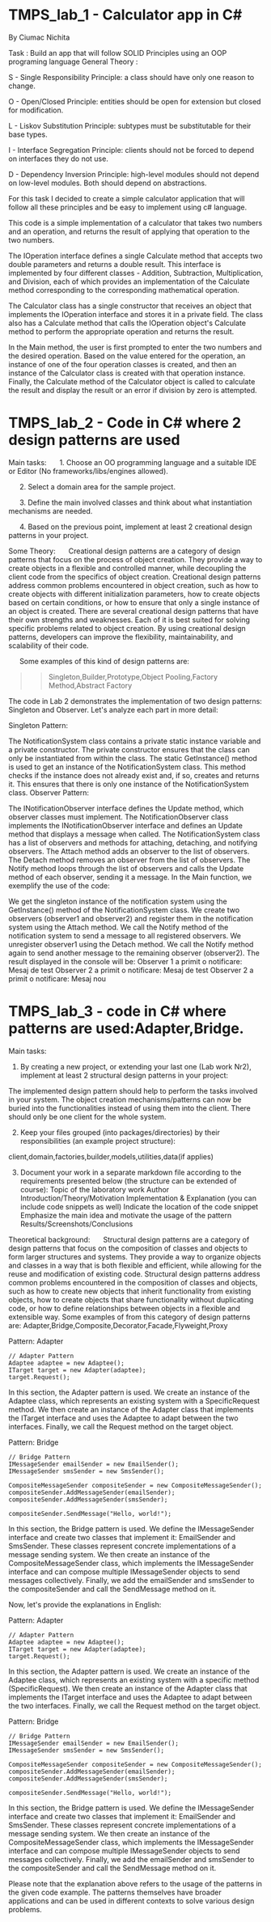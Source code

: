 # TMPS_lab_1 - Calculator app in C#
By Ciumac Nichita

Task : Build an app that will follow SOLID Principles using an OOP programing language
General Theory :

S - Single Responsibility Principle: a class should have only one reason to change.

O - Open/Closed Principle: entities should be open for extension but closed for modification.

L - Liskov Substitution Principle: subtypes must be substitutable for their base types.

I - Interface Segregation Principle: clients should not be forced to depend on interfaces they do not use.

D - Dependency Inversion Principle: high-level modules should not depend on low-level modules. Both should depend on abstractions.

For this task I decided to create a simple calculator application that will follow all these principles and be easy to implement using c# language.

This code is a simple implementation of a calculator that takes two numbers and an operation, and returns the result of applying that operation to the two numbers.

The IOperation interface defines a single Calculate method that accepts two double parameters and returns a double result. This interface is implemented by four different classes - Addition, Subtraction, Multiplication, and Division, each of which provides an implementation of the Calculate method corresponding to the corresponding mathematical operation.

The Calculator class has a single constructor that receives an object that implements the IOperation interface and stores it in a private field. The class also has a Calculate method that calls the IOperation object's Calculate method to perform the appropriate operation and returns the result.

In the Main method, the user is first prompted to enter the two numbers and the desired operation. Based on the value entered for the operation, an instance of one of the four operation classes is created, and then an instance of the Calculator class is created with that operation instance. Finally, the Calculate method of the Calculator object is called to calculate the result and display the result or an error if division by zero is attempted.


# TMPS_lab_2 - Code in C# where 2 design patterns are used
Main tasks:
    1. Choose an OO programming language and a suitable IDE or Editor (No frameworks/libs/engines allowed).

    2. Select a domain area for the sample project.

    3. Define the main involved classes and think about what instantiation mechanisms are needed.

    4. Based on the previous point, implement at least 2 creational design patterns in your project.

Some Theory:
    Creational design patterns are a category of design patterns that focus on the process of object creation. They provide a way to create objects in a flexible and controlled manner, while decoupling the client code from the specifics of object creation. Creational design patterns address common problems encountered in object creation, such as how to create objects with different initialization parameters, how to create objects based on certain conditions, or how to ensure that only a single instance of an object is created. There are several creational design patterns that have their own strengths and weaknesses. Each of it is best suited for solving specific problems related to object creation. By using creational design patterns, developers can improve the flexibility, maintainability, and scalability of their code.

    Some examples of this kind of design patterns are:

>>Singleton,Builder,Prototype,Object Pooling,Factory Method,Abstract Factory

The code in Lab 2 demonstrates the implementation of two design patterns: Singleton and Observer. Let's analyze each part in more detail:

Singleton Pattern:

The NotificationSystem class contains a private static instance variable and a private constructor. The private constructor ensures that the class can only be instantiated from within the class.
The static GetInstance() method is used to get an instance of the NotificationSystem class. This method checks if the instance does not already exist and, if so, creates and returns it. This ensures that there is only one instance of the NotificationSystem class.
Observer Pattern:

The INotificationObserver interface defines the Update method, which observer classes must implement.
The NotificationObserver class implements the INotificationObserver interface and defines an Update method that displays a message when called.
The NotificationSystem class has a list of observers and methods for attaching, detaching, and notifying observers.
The Attach method adds an observer to the list of observers.
The Detach method removes an observer from the list of observers.
The Notify method loops through the list of observers and calls the Update method of each observer, sending it a message.
In the Main function, we exemplify the use of the code:

We get the singleton instance of the notification system using the GetInstance() method of the NotificationSystem class.
We create two observers (observer1 and observer2) and register them in the notification system using the Attach method.
We call the Notify method of the notification system to send a message to all registered observers.
We unregister observer1 using the Detach method.
We call the Notify method again to send another message to the remaining observer (observer2).
The result displayed in the console will be:
Observer 1 a primit o notificare: Mesaj de test
Observer 2 a primit o notificare: Mesaj de test
Observer 2 a primit o notificare: Mesaj nou

# TMPS_lab_3 - code in C# where patterns are used:Adapter,Bridge.
Main tasks:
1. By creating a new project, or extending your last one (Lab work Nr2), implement at least 2 structural design patterns in your project:

The implemented design pattern should help to perform the tasks involved in your system.
The object creation mechanisms/patterns can now be buried into the functionalities instead of using them into the client.
There should only be one client for the whole system.

2. Keep your files grouped (into packages/directories) by their responsibilities (an example project structure):

client,domain,factories,builder,models,utilities,data(if applies)

3. Document your work in a separate markdown file according to the requirements presented below (the structure can be extended of course):
Topic of the laboratory work
Author
Introduction/Theory/Motivation
Implementation & Explanation (you can include code snippets as well)
Indicate the location of the code snippet
Emphasize the main idea and motivate the usage of the pattern
Results/Screenshots/Conclusions

Theoretical background:
    Structural design patterns are a category of design patterns that focus on the composition of classes and objects to form larger structures and systems. They provide a way to organize objects and classes in a way that is both flexible and efficient, while allowing for the reuse and modification of existing code. Structural design patterns address common problems encountered in the composition of classes and objects, such as how to create new objects that inherit functionality from existing objects, how to create objects that share functionality without duplicating code, or how to define relationships between objects in a flexible and extensible way.
    Some examples of from this category of design patterns are:
Adapter,Bridge,Composite,Decorator,Facade,Flyweight,Proxy


Pattern: Adapter
```
// Adapter Pattern
Adaptee adaptee = new Adaptee();
ITarget target = new Adapter(adaptee);
target.Request();
```
In this section, the Adapter pattern is used. We create an instance of the Adaptee class, which represents an existing system with a SpecificRequest method. We then create an instance of the Adapter class that implements the ITarget interface and uses the Adaptee to adapt between the two interfaces. Finally, we call the Request method on the target object.

Pattern: Bridge
```
// Bridge Pattern
IMessageSender emailSender = new EmailSender();
IMessageSender smsSender = new SmsSender();

CompositeMessageSender compositeSender = new CompositeMessageSender();
compositeSender.AddMessageSender(emailSender);
compositeSender.AddMessageSender(smsSender);

compositeSender.SendMessage("Hello, world!");
```
In this section, the Bridge pattern is used. We define the IMessageSender interface and create two classes that implement it: EmailSender and SmsSender. These classes represent concrete implementations of a message sending system. We then create an instance of the CompositeMessageSender class, which implements the IMessageSender interface and can compose multiple IMessageSender objects to send messages collectively. Finally, we add the emailSender and smsSender to the compositeSender and call the SendMessage method on it.

Now, let's provide the explanations in English:

Pattern: Adapter
```
// Adapter Pattern
Adaptee adaptee = new Adaptee();
ITarget target = new Adapter(adaptee);
target.Request();
```
In this section, the Adapter pattern is used. We create an instance of the Adaptee class, which represents an existing system with a specific method (SpecificRequest). We then create an instance of the Adapter class that implements the ITarget interface and uses the Adaptee to adapt between the two interfaces. Finally, we call the Request method on the target object.

Pattern: Bridge
```
// Bridge Pattern
IMessageSender emailSender = new EmailSender();
IMessageSender smsSender = new SmsSender();

CompositeMessageSender compositeSender = new CompositeMessageSender();
compositeSender.AddMessageSender(emailSender);
compositeSender.AddMessageSender(smsSender);

compositeSender.SendMessage("Hello, world!");
```
In this section, the Bridge pattern is used. We define the IMessageSender interface and create two classes that implement it: EmailSender and SmsSender. These classes represent concrete implementations of a message sending system. We then create an instance of the CompositeMessageSender class, which implements the IMessageSender interface and can compose multiple IMessageSender objects to send messages collectively. Finally, we add the emailSender and smsSender to the compositeSender and call the SendMessage method on it.

Please note that the explanation above refers to the usage of the patterns in the given code example. The patterns themselves have broader applications and can be used in different contexts to solve various design problems.








  
